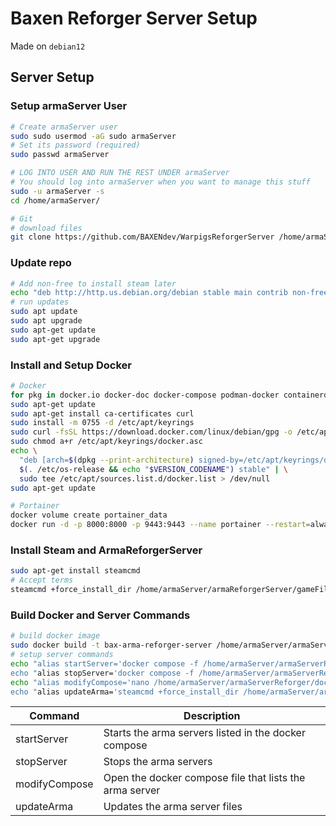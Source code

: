 # Baxen Reforger Server Setup

Made on `debian12`

## Server Setup

### Setup armaServer User
```sh
# Create armaServer user
sudo sudo usermod -aG sudo armaServer
# Set its password (required)
sudo passwd armaServer

# LOG INTO USER AND RUN THE REST UNDER armaServer
# You should log into armaServer when you want to manage this stuff
sudo -u armaServer -s
cd /home/armaServer/

# Git
# download files
git clone https://github.com/BAXENdev/WarpigsReforgerServer /home/armaServer/armaReforgerServer
```

### Update repo
```sh
# Add non-free to install steam later
echo "deb http://http.us.debian.org/debian stable main contrib non-free" | sudo tee -a /etc/apt/sources.list
# run updates
sudo apt update
sudo apt upgrade
sudo apt-get update
sudo apt-get upgrade
```

### Install and Setup Docker
```sh
# Docker
for pkg in docker.io docker-doc docker-compose podman-docker containerd runc; do sudo apt-get remove $pkg; done
sudo apt-get update
sudo apt-get install ca-certificates curl
sudo install -m 0755 -d /etc/apt/keyrings
sudo curl -fsSL https://download.docker.com/linux/debian/gpg -o /etc/apt/keyrings/docker.asc
sudo chmod a+r /etc/apt/keyrings/docker.asc
echo \
  "deb [arch=$(dpkg --print-architecture) signed-by=/etc/apt/keyrings/docker.asc] https://download.docker.com/linux/debian \
  $(. /etc/os-release && echo "$VERSION_CODENAME") stable" | \
  sudo tee /etc/apt/sources.list.d/docker.list > /dev/null
sudo apt-get update

# Portainer
docker volume create portainer_data
docker run -d -p 8000:8000 -p 9443:9443 --name portainer --restart=always -v /var/run/docker.sock:/var/run/docker.sock -v portainer_data:/data portainer/portainer-ce:2.21.5
```

### Install Steam and ArmaReforgerServer
```sh
sudo apt-get install steamcmd
# Accept terms
steamcmd +force_install_dir /home/armaServer/armaReforgerServer/gameFiles +login anonymous +app_update 1874900 validate +exit
```

### Build Docker and Server Commands
```sh
# build docker image
sudo docker build -t bax-arma-reforger-server /home/armaServer/armaServerReforger/docker/bax-arma-reforger-server
# setup server commands
echo "alias startServer='docker compose -f /home/armaServer/armaServerReforger/docker/Servers/docker-compose.yaml up -d' >> sudo /etc/bash.bashrc
echo "alias stopServer='docker compose -f /home/armaServer/armaServerReforger/docker/Servers/docker-compose.yaml down' >> sudo /etc/bash.bashrc
echo "alias modifyCompose='nano /home/armaServer/armaServerReforger/docker/Servers/docker-compose.yaml' >> sudo /etc/bash.bashrc
echo "alias updateArma='steamcmd +force_install_dir /home/armaServer/armaReforgerServer/gameFiles +login anonymous +app_update 1874900 validate +exit' >> sudo /etc/bash.bashrc
```

| Command | Description |
|-|-|
| startServer | Starts the arma servers listed in the docker compose |
| stopServer | Stops the arma servers |
| modifyCompose | Open the docker compose file that lists the arma server |
| updateArma | Updates the arma server files |
